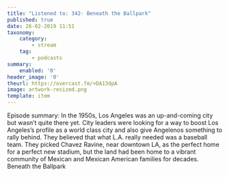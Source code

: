 ```yaml
---
title: "Listened to: 342- Beneath the Ballpark"
published: true
date: 26-02-2019 11:51
taxonomy:
    category:
        - stream
    tag:
        - podcasts
summary:
    enabled: '0'
header_image: '0'
theurl: https://overcast.fm/+DA13dpA
image: artwork-resized.png
template: item
---
```

 
Episode summary: In the 1950s, Los Angeles was an up-and-coming city but wasn’t quite there yet. City leaders were looking for a way to boost Los Angeles’s profile as a world class city and also give Angelenos something to rally behind. They believed that what L.A. really needed was a baseball team. They picked Chavez Ravine, near downtown LA, as the perfect home for a perfect new stadium, but the land had been home to a vibrant community of Mexican and Mexican American families for decades. Beneath the Ballpark
